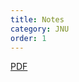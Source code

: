 ```yaml
---
title: Notes
category: JNU
order: 1
---
```


<a href="examguidance.github.io/life_sciences.pdf" target="_blank">PDF</a>
